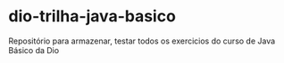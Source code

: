 # dio-trilha-java-basico
Repositório para armazenar, testar todos os exercicios do curso de Java Básico da Dio
